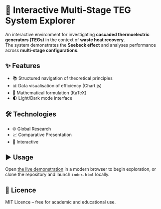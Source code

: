 # 🌌 Interactive Multi-Stage TEG System Explorer

An interactive environment for investigating **cascaded thermoelectric generators (TEGs)** in the context of **waste heat recovery**.  
The system demonstrates the **Seebeck effect** and analyses performance across **multi-stage configurations**.

## ✨ Features
- 📚 Structured navigation of theoretical principles  
- 📊 Data visualisation of efficiency (Chart.js)  
- 🧮 Mathematical formulation (KaTeX)  
- 🌓 Light/Dark mode interface  

## 🛠️ Technologies
- 🌐 Global Research
- 📈 Comparative Presentation
- 🔢 Interactive

## ▶️ Usage

Open [the live demonstration](https://devloper-gazi.github.io/Adaptive-AI-ML-Control-Framework/) in a modern browser to begin exploration, or clone the repository and launch `index.html` locally.

## 📜 Licence
MIT Licence – free for academic and educational use.
